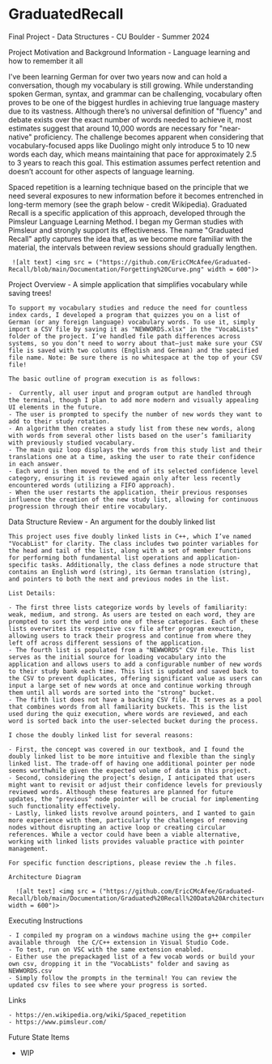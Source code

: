 # GraduatedRecall
Final Project - Data Structures - CU Boulder - Summer 2024

Project Motivation and Background Information - Language learning and how to remember it all

I've been learning German for over two years now and can hold a conversation, though my vocabulary is still growing. While understanding spoken German, syntax, and grammar can be challenging, vocabulary often proves to be one of the biggest hurdles in achieving true language mastery due to its vastness. Although there’s no universal definition of "fluency" and debate exists over the exact number of words needed to achieve it, most estimates suggest that around 10,000 words are necessary for "near-native" proficiency. The challenge becomes apparent when considering that vocabulary-focused apps like Duolingo might only introduce 5 to 10 new words each day, which means maintaining that pace for approximately 2.5 to 3 years to reach this goal. This estimation assumes perfect retention and doesn’t account for other aspects of language learning.

Spaced repetition is a learning technique based on the principle that we need several exposures to new information before it becomes entrenched in long-term memory (see the graph below - credit Wikipedia). Graduated Recall is a specific application of this approach, developed through the Pimsleur Language Learning Method. I began my German studies with Pimsleur and strongly support its effectiveness. The name "Graduated Recall" aptly captures the idea that, as we become more familiar with the material, the intervals between review sessions should gradually lengthen.

     ![alt text] <img src = ("https://github.com/EricCMcAfee/Graduated-Recall/blob/main/Documentation/Forgetting%20Curve.png" width = 600")>

Project Overview - A simple application that simplifies vocabulary while saving trees!

    To support my vocabulary studies and reduce the need for countless index cards, I developed a program that quizzes you on a list of German (or any foreign language) vocabulary words. To use it, simply import a CSV file by saving it as "NEWWORDS.xlsx" in the "VocabLists" folder of the project. I’ve handled file path differences across systems, so you don’t need to worry about that—just make sure your CSV file is saved with two columns (English and German) and the specified file name. Note: Be sure there is no whitespace at the top of your CSV file!

    The basic outline of program execution is as follows:

    -  Currently, all user input and program output are handled through the terminal, though I plan to add more modern and visually appealing UI elements in the future.
    - The user is prompted to specify the number of new words they want to add to their study rotation.
    - An algorithm then creates a study list from these new words, along with words from several other lists based on the user’s familiarity with previously studied vocabulary.
    - The main quiz loop displays the words from this study list and their translations one at a time, asking the user to rate their confidence in each answer.
    - Each word is then moved to the end of its selected confidence level category, ensuring it is reviewed again only after less recently encountered words (utilizing a FIFO approach).
    - When the user restarts the application, their previous responses influence the creation of the new study list, allowing for continuous progression through their entire vocabulary.

Data Structure Review - An argument for the doubly linked list

    This project uses five doubly linked lists in C++, which I’ve named "VocabList" for clarity. The class includes two pointer variables for the head and tail of the list, along with a set of member functions for performing both fundamental list operations and application-specific tasks. Additionally, the class defines a node structure that contains an English word (string), its German translation (string), and pointers to both the next and previous nodes in the list.

    List Details:

    - The first three lists categorize words by levels of familiarity: weak, medium, and strong. As users are tested on each word, they are prompted to sort the word into one of these categories. Each of these lists overwrites its respective csv file after program exeuction, allowing users to track their progress and continue from where they left off across different sessions of the application.
    - The fourth list is populated from a "NEWWORDS" CSV file. This list serves as the initial source for loading vocabulary into the application and allows users to add a configurable number of new words to their study bank each time. This list is updated and saved back to the CSV to prevent duplicates, offering significant value as users can input a large set of new words at once and continue working through them until all words are sorted into the "strong" bucket.
    - The fifth list does not have a backing CSV file. It serves as a pool that combines words from all familiarity buckets. This is the list used during the quiz execution, where words are reviewed, and each word is sorted back into the user-selected bucket during the process.

    I chose the doubly linked list for several reasons:

    - First, the concept was covered in our textbook, and I found the doubly linked list to be more intuitive and flexible than the singly linked list. The trade-off of having one additional pointer per node seems worthwhile given the expected volume of data in this project.
    - Second, considering the project’s design, I anticipated that users might want to revisit or adjust their confidence levels for previously reviewed words. Although these features are planned for future updates, the "previous" node pointer will be crucial for implementing such functionality effectively.
    - Lastly, linked lists revolve around pointers, and I wanted to gain more experience with them, particularly the challenges of removing nodes without disrupting an active loop or creating circular references. While a vector could have been a viable alternative, working with linked lists provides valuable practice with pointer management.

    For specific function descriptions, please review the .h files.

    Architecture Diagram

      ![alt text] <img src = ("https://github.com/EricCMcAfee/Graduated-Recall/blob/main/Documentation/Graduated%20Recall%20Data%20Architecture.png" width = 600")>

Executing Instructions

    - I compiled my program on a windows machine using the g++ compiler available through  the C/C++ extension in Visual Studio Code. 
    - To test, run on VSC with the same extension enabled.
    - Either use the prepackaged list of a few vocab words or build your own csv, dropping it in the "VocabLists" folder and saving as NEWWORDS.csv
    - Simply follow the prompts in the terminal! You can review the updated csv files to see where your progress is sorted.

Links

    - https://en.wikipedia.org/wiki/Spaced_repetition
    - https://www.pimsleur.com/

Future State Items
- WIP


